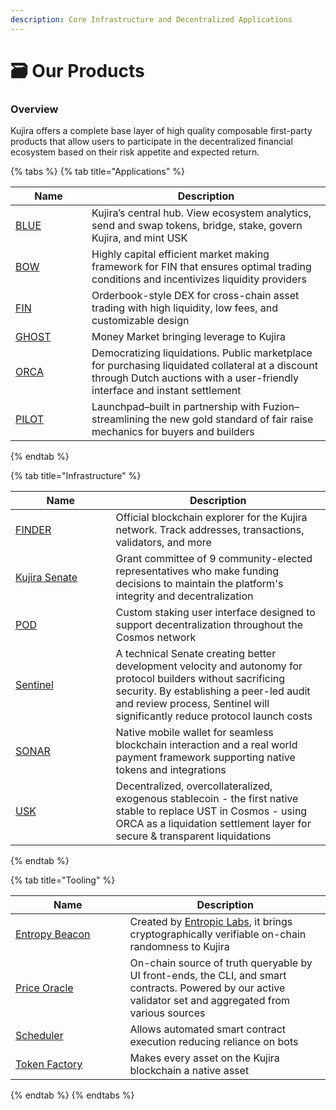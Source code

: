 ```yaml
---
description: Core Infrastructure and Decentralized Applications
---
```


# 🗃 Our Products

### Overview

Kujira offers a complete base layer of high quality composable first-party products that allow users to participate in the decentralized financial ecosystem based on their risk appetite and expected return.&#x20;

{% tabs %}
{% tab title="Applications" %}
<table><thead><tr><th width="106">Name</th><th>Description</th></tr></thead><tbody><tr><td><a href="../dapps-and-infrastructure/blue/">BLUE</a></td><td>Kujira’s central hub. View ecosystem analytics, send and swap tokens, bridge, stake, govern Kujira, and mint USK </td></tr><tr><td><a href="../dapps-and-infrastructure/bow/">BOW</a></td><td>Highly capital efficient market making framework for FIN that ensures optimal trading conditions and incentivizes liquidity providers</td></tr><tr><td><a href="../dapps-and-infrastructure/fin/">FIN</a></td><td>Orderbook-style DEX for cross-chain asset trading with high liquidity, low fees, and customizable design</td></tr><tr><td><a href="../dapps-and-infrastructure/ghost-money-market/">GHOST</a></td><td>Money Market bringing leverage to Kujira</td></tr><tr><td><a href="../dapps-and-infrastructure/orca/">ORCA</a></td><td>Democratizing liquidations. Public marketplace for purchasing liquidated collateral at a discount through Dutch auctions with a user-friendly interface and instant settlement</td></tr><tr><td><a href="https://pilot.kujira.app/">PILOT</a></td><td>Launchpad–built in partnership with Fuzion–streamlining the new gold standard of fair raise mechanics for buyers and builders</td></tr></tbody></table>
{% endtab %}

{% tab title="Infrastructure" %}
<table><thead><tr><th width="144.5">Name</th><th>Description</th></tr></thead><tbody><tr><td><a href="../dapps-and-infrastructure/finder/">FINDER</a></td><td>Official blockchain explorer for the Kujira network. Track addresses, transactions, validators, and more </td></tr><tr><td><a href="../dapps-and-infrastructure/senate.md">Kujira Senate</a></td><td>Grant committee of 9 community-elected representatives who make funding decisions to maintain the platform's integrity and decentralization</td></tr><tr><td><a href="../dapps-and-infrastructure/pod/">POD</a></td><td>Custom staking user interface designed to support decentralization throughout the Cosmos network</td></tr><tr><td><a href="https://blue.kujira.app/sentinel">Sentinel</a></td><td>A technical Senate creating better development velocity and autonomy for protocol builders without sacrificing security. By establishing a peer-led audit and review process, Sentinel will significantly reduce protocol launch costs</td></tr><tr><td><a href="../dapps-and-infrastructure/kujira-wallet/">SONAR</a></td><td>Native mobile wallet for seamless blockchain interaction and a real world payment framework supporting native tokens and integrations</td></tr><tr><td><a href="../dapps-and-infrastructure/usk-stablecoin.md">USK</a></td><td>Decentralized, overcollateralized, exogenous stablecoin - the first native stable to replace UST in Cosmos - using ORCA as a liquidation settlement layer for secure &#x26; transparent liquidations</td></tr></tbody></table>
{% endtab %}

{% tab title="Tooling" %}
<table><thead><tr><th width="167.5">Name</th><th>Description</th></tr></thead><tbody><tr><td><a href="https://docs.kujira.app/developers/smart-contracts/entropy-beacon">Entropy Beacon</a></td><td>Created by <a href="https://entropiclabs.io/">Entropic Labs</a>, it brings cryptographically verifiable on-chain randomness to Kujira </td></tr><tr><td><a href="https://docs.kujira.app/developers/smart-contracts/oracle">Price Oracle</a> </td><td>On-chain source of truth queryable by UI front-ends, the CLI, and smart contracts. Powered by our active validator set and aggregated from various sources</td></tr><tr><td><a href="https://docs.kujira.app/developers/smart-contracts/scheduler">Scheduler</a> </td><td>Allows automated smart contract execution reducing reliance on bots</td></tr><tr><td><a href="https://docs.kujira.app/developers/smart-contracts/token-factory">Token Factory</a> </td><td>Makes every asset on the Kujira blockchain a native asset</td></tr></tbody></table>
{% endtab %}
{% endtabs %}

###

###

